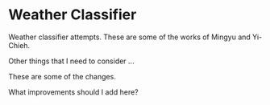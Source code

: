# Weather Classifier
Weather classifier attempts.
These are some of the works of Mingyu and Yi-Chieh.

Other things that I need to consider ...

These are some of the changes.

What improvements should I add here?
